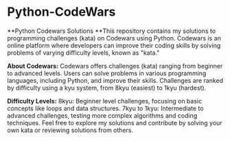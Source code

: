 # Python-CodeWars
**Python Codewars Solutions
**This repository contains my solutions to programming challenges (kata) on Codewars using Python. Codewars is an online platform where developers can improve their coding skills by solving problems of varying difficulty levels, known as "kata."

**About Codewars:**
Codewars offers challenges (kata) ranging from beginner to advanced levels.
Users can solve problems in various programming languages, including Python, and improve their skills.
Challenges are ranked by difficulty using a kyu system, from 8kyu (easiest) to 1kyu (hardest).

**Difficulty Levels:**
8kyu: Beginner level challenges, focusing on basic concepts like loops and data structures.
7kyu to 1kyu: Intermediate to advanced challenges, testing more complex algorithms and coding techniques.
Feel free to explore my solutions and contribute by solving your own kata or reviewing solutions from others.
